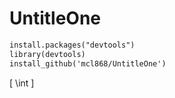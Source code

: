 # UntitleOne

```markdown
install.packages("devtools")
library(devtools)
install_github('mcl868/UntitleOne')
```

[
\int
]
